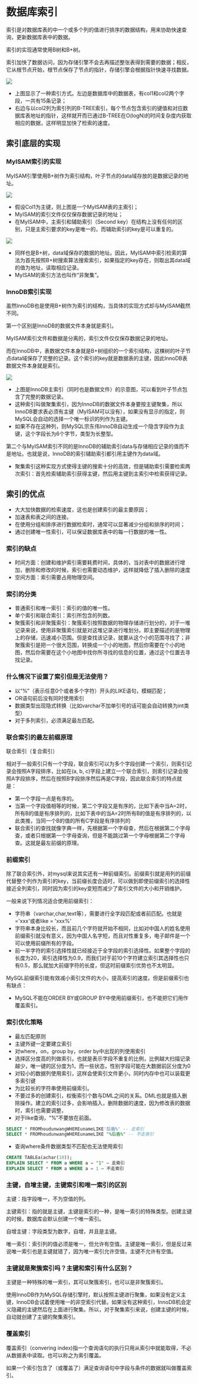 
# 数据库索引

索引是对数据库表的中一个或多个列的值进行排序的数据结构，用来协助快速查询，更新数据库表中的数据。

索引的实现通常使用B树和B+树。

索引加快了数据访问，因为存储引擎不会去再描述整张表得到需要的数据；相反，它从根节点开始，根节点保存了节点的指针，存储引擎会根据指针快速寻找数据。

![](http://static.zybuluo.com/Rico123/z13w648etta3tb90di3btu5b/%E7%B4%A2%E5%BC%95.png?ynotemdtimestamp=1543550627371)

+ 上图显示了一种索引方式。左边是数据库中的数据表，有col1和col2两个字段，一共有15条记录；
+ 右边与以col2列为索引列的B-TREE索引，每个节点包含索引的键值和对应数据库表地址的指针，这样就开而已通过B-TREE在O(logN)的时间复杂度内获取相应的数据，这样明显加快了检索的速度。

## 索引底层的实现

### MyISAM索引的实现

MyISAM引擎使用B+树作为索引结构，叶子节点的data域存放的是数据记录的地址。

![](http://img-blog.csdn.net/20160926141231996?ynotemdtimestamp=1543550627371)

+ 假设Col1为主键，则上图是一个MyISAM表的主索引；
+ MyISAM的索引文件仅仅保存数据记录的地址；
+ 在MyISAM中，主索引和辅助索引（Second key）在结构上没有任何的区别，只是主索引要求的key是唯一的，而辅助索引的key是可以重复的。

![](http://img-blog.csdn.net/20160926141811354?ynotemdtimestamp=1543550627371)

+ 同样也是B+树，data域保存的数据的地址。因此，MyISAM中索引检索的算法为首先按照B+树搜索算法搜索索引，如果指定的key存在，则取出其data域的值为地址，读取相应记录。
+ MyISAM的索引方法也叫作“非聚集”。

### InnoDB索引实现

虽然InnoDB也是使用B+树作为索引的结构，当具体的实现方式却与MyISAM截然不同。

第一个区别是InnoDB的数据文件本身就是索引。

MyISAM索引文件和数据是分离的，索引文件仅仅保存数据记录的地址。

而在InnoDB中，表数据文件本身就是B+树组织的一个索引结构，这棵树的叶子节点data域保存了完整的记录。这个索引的key就是数据表的主键，因此InnoDB表数据文件本身就是索引。

![](http://img-blog.csdn.net/20160926141856136?ynotemdtimestamp=1543550627371)

+ 上图是InnoDB主索引（同时也是数据文件）的示意图，可以看到叶子节点包含了完整的数据记录。
+ 这种索引叫做聚集索引，因为InnoDB的数据文件本身要按主键聚集，所以InnoDB要求表必须有主键（MyISAM可以没有），如果没有显示的指定，则MySQL会自动的选择一个唯一标识的列作为主键。
+ 如果不存在这种列，则MySQL宗东伟InnoDB自动生成一个隐含字段作为主键，这个字段长为6个字节，类型为长整型。

第二个与MyISAM索引不同的是InnoDB的辅助索引data与存储相应记录的值而不是地址。也就是说，InnoDB的索引辅助索引都引用主键作为data域。

+ 聚集索引这种实现方式使得主键的搜索十分的高效，但是辅助索引需要检索两次索引：首先检索辅助索引获得主键，然后用主键到主索引中检索获得记录。

## 索引的优点

+ 大大加快数据的检索速度，这也是创建索引的最主要原因；
+ 加速表和表之间的连接。
+ 在使用分组和排序进行数据检索时，通常可以显著减少分组和排序的时间；
+ 通过创建唯一性索引，可以保证数据库表中的每一行数据的唯一性。

### 索引的缺点

+ 时间方面：创建和维护索引需要耗费时间，具体的，当对表中的数据进行增加，删除和修改的时候，索引也需要动态维护，这样就降低了插入删除的速度
+ 空间方面：索引需要占用物理空间。

### 索引的分类

+ 普通索引和唯一索引：索引的值的唯一性。
+ 单个索引和联合索引：索引所包含的列数。
+ 聚簇索引和非聚簇索引：聚簇索引按照数据的物理存储进行划分的，对于一堆记录来说，使用非聚簇索引就是对这堆记录进行堆划分。即主要描述的是物理上的存储，迅速减小范围。但是查找该记录，就要从这个小的范围寻找了；非聚簇索引是把一个很大范围，转换成一个小的地图，然后你需要在个小的地图，然后你需要在这个小地图中找你所寻找的信息的位置，通过这个位置去寻找记录。

### 什么情况下设置了索引但是无法使用？

+ 以“%”（表示任意0个或者多个字符）开头的LIKE语句，模糊匹配；
+ OR语句前后没有同时使用索引
+ 数据类型出现隐式转换（比如varchar不加单引号的话可能会自动转换为int类型）
+ 对于多列索引，必须满足最左匹配。

### 联合索引的最左前缀原理

联合索引（复合索引）

相对于一般索引只有一个字段，联合索引可以为多个字段创建一个索引，则索引记录会按照A字段排序，比如在(a, b, c)字段上建立一个联合索引，则索引记录会按照A字段排序，然后在按照B字段排序然后再是C字段，因此联合索引的特点就是：

+ 第一个字段一点是有序的。
+ 当第一个字段值相等的时候，第二个字段又是有序的，比如下表中当A=2时，所有B的值是有序排列的，比如下表中的当A=2时所有B的值是有序排列的，以此类推，当同一个B的值的所有C字段是有序排列的
+ 联合索引的查找就像字典一样，先根据第一个字母查，然后在根据第二个字母查，或者只根据第一个字母查询，但是不能跳过第一个字母根据第二个字母查。这就是最左前缀的原理。

### 前缀索引

除了联合索引外，对mysql来说其实还有一种前缀索引。前缀索引就是用列的前缀代替整个列作为索引的key，当前缀长度合适时，可以做到即使前缀索引的选择性接近全列索引，同时因为索引的key变短而减少了索引文件的大小和开销维护。

一般来说下列情况适合使用前缀索引：

+ 字符串（varchar,char,text等），需要进行全字段匹配或者前匹配。也就是='xxx'或者like = 'xxx%'
+ 字符串本身比较长，而且前几个字符就开始不相同，比如对中国人的姓名使用前缀索引就没有意义，因为中国人名字短，而且对性重复多，电子邮件是一个可以使用前缀所有的字段。
+ 前一半字符的索引选择性就已经接近于全字段的索引选择性。如果整个字段的长度为20，索引选择性为0.9，而我们对于前10个字符建立索引其选择性也只有0.5，那么就加大前缀字符的长度，但这时前缀索引优势也不太明显。

MySQL前缀索引能有效减小索引文件的大小，提高索引的速度。但是前缀索引也有缺点：

+ MySQL不能在ORDER BY或GROUP BY中使用前缀索引，也不能把它们用作覆盖索引。


### 索引优化策略

+ 最左匹配原则
+ 主键外键一定要建立索引
+ 对where，on，group by，order by中出现的列使用索引
+ 选择区分度高的列做索引，也就是表示字段不重复的比例，比例越大扫描记录越少，唯一键的区分度为1，而一些状态，性别字段可能在大数据前区分度为0
+ 对较小的数据列使用索引，这样会使索引文件更小，同时内存中也可以装载更多索引键
+ 为比较长的字符串使用前缀索引。
+ 不要过多的创建索引，权衡索引个数与DML之间的关系。DML也就是插入删除操作。建立的索引过多，会影响插入，删除数据的速度，因为修改表的数据时，索引也需要调整，
+ 对于like查询，“%”不要放在前面。

```sql
SELECT * FROMhoudunwangWHEREunameLIKE'后盾%' -- 走索引 
SELECT * FROMhoudunwangWHEREunameLIKE "%后盾%" -- 不走索引
```

+ 查询where条件数据类型不匹配也无法使用索引

```sql
CREATE TABLEa(achar(10)); 
EXPLAIN SELECT * FROM a WHERE a = "1" – 走索引 
EXPLAIN SELECT * FROM a WHERE a = 1 – 不走索引 
```

### 主键，自增主键，主键索引和唯一索引的区别

主键：指字段唯一，不为空值的列。

主键索引：指的就是主键，主键是索引的一种，是唯一索引的特殊类型。创建主键的时候，数据库会默认创建一个唯一索引。

自增主键：字段类型为数字，自增，并且是主键。

唯一索引：索引列的值必须是唯一，但允许有空值。主键是唯一索引，但是反过来说唯一索引也是主键就错了，因为唯一索引允许空值，主键不允许有空值。

### 主键就是聚簇索引吗？主键和索引有什么区别？

主键是一种特殊的唯一索引，其可以聚簇索引，也可以是非聚簇索引。

使用InnoDB作为MySQL存储引擎时，默认按照主键进行聚集，如果没有定义主键，InnoDB会试着使用唯一的非空索引代替。如果没有这种索引，InnoDB机会定义隐藏的主键然后在上面进行聚集。所以，对于聚集索引来说，创建主键的时候，自动就创建了主键的聚集索引。 

### 覆盖索引

覆盖索引（convering index)指一个查询语句的执行只用从索引中就能取得，不必从数据表中读取。也可以称之为索引覆盖。

如果一个索引包含了（或覆盖了）满足查询语句中字段与条件的数据就叫做覆盖索引。